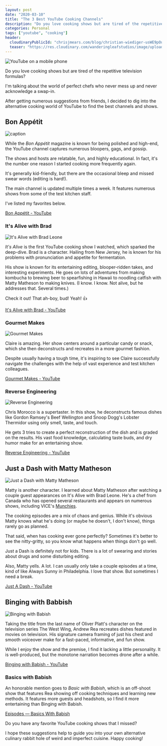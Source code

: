 ```yaml
---
layout: post
date: "2020-03-10"
title: "The 3 Best YouTube Cooking Channels"
description: "Do you love cooking shows but are tired of the repetitive television formulas? I took a deep-dive into the alternative cooking world of YouTube to find the best channels and shows."
categories: Personal
tags: ["youtube", "cooking"]
header:
  cloudinaryPublicId: "chrisjmears.com/blog/christian-wiediger-usWE9pOuTfE-unsplash.jpg"
  teaser: "https://res.cloudinary.com/wanderingleafstudios/image/upload/b_auto,c_pad,g_center,h_630,w_1200/v1537890988/chrisjmears.com/blog/christian-wiediger-usWE9pOuTfE-unsplash.jpg"
---
```


![YouTube on a mobile phone](https://res.cloudinary.com/wanderingleafstudios/image/upload/v1537890988/chrisjmears.com/blog/christian-wiediger-usWE9pOuTfE-unsplash.jpg)

Do you love cooking shows but are tired of the repetitive television formulas?

I'm talking about the world of perfect chefs who never mess up and never acknowledge a swap-in.

After getting numerous suggestions from friends, I decided to dig into the alternative cooking world of YouTube to find the best channels and shows.

## Bon Appétit

![caption](https://res.cloudinary.com/wanderingleafstudios/image/upload/v1583792711/chrisjmears.com/blog/YouTube_-_Bon_Appetit.jpg)

While the _Bon Appétit_ magazine is known for being polished and high-end, the YouTube channel captures numerous bloopers, gags, and gossip.

The shows and hosts are relatable, fun, and highly educational. In fact, it's the number one reason I started cooking more frequently again.

It's generally kid-friendly, but there are the occasional bleep and missed swear words (editing is hard!).

The main channel is updated multiple times a week. It features numerous shows from some of the test kitchen staff.

I've listed my favorites below.

[Bon Appétit - YouTube](https://www.youtube.com/user/BonAppetitDotCom)

### It's Alive with Brad

![It's Alive with Brad Leone](https://res.cloudinary.com/wanderingleafstudios/image/upload/v1583792711/chrisjmears.com/blog/YouTube_-_Bon_Appetite_-_Its_Alive.jpg)

_It's Alive_ is the first YouTube cooking show I watched, which sparked the deep-dive. Brad is a character. Hailing from New Jersey, he is known for his problems with pronunciation and appetite for fermentation.

His show is known for its entertaining editing, blooper-ridden takes, and interesting experiments. He goes on lots of adventures from making kombucha to brewing beer to spearfishing in Hawaii to noodling catfish with Matty Matheson to making knives. (I know. I know. Not alive, but he addresses that. Several times.)

Check it out! That ah-boy, bud! Yeah! 👍

[It's Alive with Brad - YouTube](https://www.youtube.com/playlist?list=PLKtIunYVkv_SUyXj_6Fe53okfzM9yVq1F)

### Gourmet Makes

![Gourmet Makes](https://res.cloudinary.com/wanderingleafstudios/image/upload/v1583792711/chrisjmears.com/blog/YouTube_-_Bon_Appetit_-_Gourmet_Makes.jpg)

Claire is amazing. Her show centers around a particular candy or snack, which she then deconstructs and recreates in a more gourmet fashion.

Despite usually having a tough time, it's inspiring to see Claire successfully navigate the challenges with the help of vast experience and test kitchen colleagues.

[Gourmet Makes - YouTube](https://www.youtube.com/playlist?list=PLKtIunYVkv_RwB_yx1SZrZC-ddhxyXanh)

### Reverse Engineering

![Reverse Engineering](https://res.cloudinary.com/wanderingleafstudios/image/upload/v1583792711/chrisjmears.com/blog/YouTube_-_Bon_Appetit_-_Reverse_Engineering.jpg)

Chris Morocco is a supertaster. In this show, he deconstructs famous dishes like Gordon Ramsey's Beef Wellington and Snoop Dogg's Lobster Thermidor using only smell, taste, and touch.

He gets 3 tries to create a perfect reconstruction of the dish and is graded on the results. His vast food knowledge, calculating taste buds, and dry humor make for an entertaining show.

[Reverse Engineering - YouTube](https://www.youtube.com/playlist?list=PLKtIunYVkv_TeKGHShP_jd6c-BP7lkwKR)

## Just a Dash with Matty Matheson

![Just a Dash with Matty Matheson](https://res.cloudinary.com/wanderingleafstudios/image/upload/v1583792803/chrisjmears.com/blog/YouTube_-_Just_a_Dash_1.jpg)

Matty is another character. I learned about Matty Matheson after watching a couple guest appearances on It's Alive with Brad Leone. He's a chef from Canada who has opened several restaurants and appears on numerous shows, including VICE's [Munchies](https://www.youtube.com/user/Munchies).

The cooking episodes are a mix of chaos and genius. While it's obvious Matty knows what he's doing (or maybe he doesn't, I don't know), things rarely go as planned.

That said, when has cooking ever gone perfectly? Sometimes it's better to see the nitty-gritty, so you know what happens when things don't go well.

Just a Dash is definitely not for kids. There is a lot of swearing and stories about drugs and some disturbing editing.

Also, Matty yells. A lot. I can usually only take a couple episodes at a time, kind of like Always Sunny in Philadelphia. I love that show. But sometimes I need a break.

[Just A Dash - YouTube](https://www.youtube.com/playlist?list=PLxg70CyF67NjdKXOy0THz8u5ivGSKYK3-)

## Binging with Babbish

![Binging with Babish](https://res.cloudinary.com/wanderingleafstudios/image/upload/v1583792711/chrisjmears.com/blog/YouTube_-_Binging_with_Babbish.jpg)

Taking the title from the last name of Oliver Platt's character on the television series The West Wing, Andrew Rea recreates dishes featured in movies on television. His signature camera framing of just his chest and smooth voiceover make for a fast-paced, informative, and fun show.

While I enjoy the show and the premise, I find it lacking a little personality. It is well-produced, but the monotone narration becomes drone after a while.

[Binging with Babish - YouTube](https://www.youtube.com/user/bgfilms)

### Basics with Babish

An honorable mention goes to _Basic with Babish_, which is an off-shoot show that features Rea showing off cooking techniques and learning new methods. It features more guests and headshots, so I find it more entertaining than Binging with Babish.

[Episodes — Basics With Babish](https://basicswithbabish.co/episodes)

Do you have any favorite YouTube cooking shows that I missed?

I hope these suggestions help to guide you into your own alternative culinary rabbit hole of weird and imperfect cuisine. Happy cooking!
